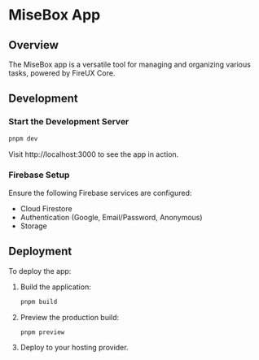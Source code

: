 # MiseBox App

## Overview

The MiseBox app is a versatile tool for managing and organizing various tasks, powered by FireUX Core.

## Development

### Start the Development Server

```bash
pnpm dev
```

Visit http://localhost:3000 to see the app in action.

### Firebase Setup

Ensure the following Firebase services are configured:

- Cloud Firestore
- Authentication (Google, Email/Password, Anonymous)
- Storage

## Deployment

To deploy the app:

1. Build the application:
   ```bash
   pnpm build
   ```
2. Preview the production build:
   ```bash
   pnpm preview
   ```
3. Deploy to your hosting provider.
